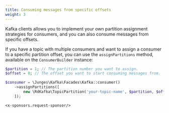 ```yaml
---
title: Consuming messages from specific offsets
weight: 3
---
```


Kafka clients allows you to implement your own partition assignment strategies for consumers, and you can also consume messages from specific offsets.

If you have a topic with multiple consumers and want to assign a consumer to a specific partition offset, you can
use the `assignPartitions` method, available on the `ConsumerBuilder` instance:

```php
$partition = 1; // The partition number you want to assign.
$offset = 0; // The offset you want to start consuming messages from.

$consumer = \Junges\Kafka\Facades\Kafka::consumer()
    ->assignPartitions([
        new \RdKafka\TopicPartition('your-topic-name', $partition, $offset)
    ]);
```

```+parse
<x-sponsors.request-sponsor/>
```